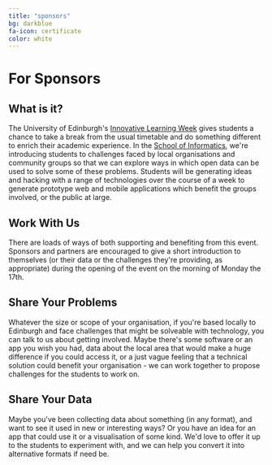 ```yaml
---
title: "sponsors"
bg: darkblue
fa-icon: certificate 
color: white  
---
```


# For Sponsors

## What is it?

The University of Edinburgh's [Innovative Learning Week](http://www.ed.ac.uk/staff-students/students/studies/innovative-learning) gives students a chance to take a break from the usual timetable and do something different to enrich their academic experience. In the [School of Informatics](http://www.ed.ac.uk/schools-departments/informatics/), we're introducing students to challenges faced by local organisations and community groups so that we can explore ways in which open data can be used to solve some of these problems. Students will be generating ideas and hacking with a range of technologies over the course of a week to generate prototype web and mobile applications which benefit the groups involved, or the public at large.

## Work With Us

There are loads of ways of both supporting and benefiting from this event. Sponsors and partners are encouraged to give a short introduction to themselves (or their data or the challenges they're providing, as appropriate) during the opening of the event on the morning of Monday the 17th. 


## Share Your Problems

Whatever the size or scope of your organisation, if you're based locally to Edinburgh and face challenges that might be solveable with technology, you can talk to us about getting involved. Maybe there's some software or an app you wish you had, data about the local area that would make a huge difference if you could access it, or a just vague feeling that a technical solution could benefit your organisation - we can work together to propose challenges for the students to work on.


## Share Your Data

Maybe you've been collecting data about something (in any format), and want to see it used in new or interesting ways? Or you have an idea for an app that could use it or a visualisation of some kind. We'd love to offer it up to the students to experiment with, and we can help you convert it into alternative formats if need be.
